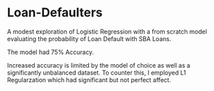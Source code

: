 # Loan-Defaulters

A modest exploration of Logistic Regression with a from scratch model evaluating the probability of Loan Default with SBA Loans.

The model had 75% Accuracy.

Increased accuracy is limited by the model of choice as well as a significantly unbalanced dataset.
To counter this, I employed L1 Regularzation which had significant but not perfect affect.

